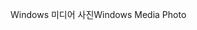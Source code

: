 <span data-ttu-id="9cee5-101">Windows 미디어 사진</span><span class="sxs-lookup"><span data-stu-id="9cee5-101">Windows Media Photo</span></span>